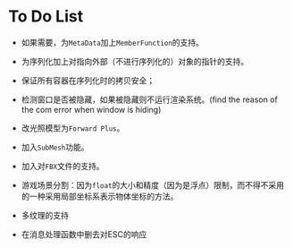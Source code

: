 ﻿# To Do List

* 如果需要，为`MetaData`加上`MemberFunction`的支持。

* 为序列化加上对指向外部（不进行序列化的）对象的指针的支持。

* 保证所有容器在序列化时的拷贝安全；

* 检测窗口是否被隐藏，如果被隐藏则不运行渲染系统。(find the reason of the com error when window is hiding)

* 改光照模型为`Forward Plus`。

* 加入`SubMesh`功能。

* 加入对`FBX`文件的支持。

* 游戏场景分割：因为`float`的大小和精度（因为是浮点）限制，而不得不采用的一种采用局部坐标系表示物体坐标的方法。

* 多纹理的支持

* 在消息处理函数中删去对ESC的响应